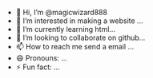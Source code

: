 - 👋 Hi, I’m @magicwizard888
- 👀 I’m interested in making a website ...
- 🌱 I’m currently learning html...
- 💞️ I’m looking to collaborate on github...
- 📫 How to reach me send a email ...
- 😄 Pronouns: ...
- ⚡ Fun fact: ...

<!---
magicwizard888/magicwizard888 is a ✨ special ✨ repository because its `README.md` (this file) appears on your GitHub profile.
You can click the Preview link to take a look at your changes.
--->

